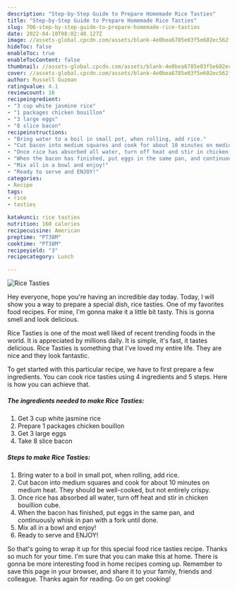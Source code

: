 ```yaml
---
description: "Step-by-Step Guide to Prepare Homemade Rice Tasties"
title: "Step-by-Step Guide to Prepare Homemade Rice Tasties"
slug: 706-step-by-step-guide-to-prepare-homemade-rice-tasties
date: 2022-04-10T08:02:48.127Z
image: //assets-global.cpcdn.com/assets/blank-4e0bea6785e03f5e602ec562f230caae08da540cada707380b4fe1bbebba43da.png
hideToc: false
enableToc: true
enableTocContent: false
thumbnail: //assets-global.cpcdn.com/assets/blank-4e0bea6785e03f5e602ec562f230caae08da540cada707380b4fe1bbebba43da.png
cover: //assets-global.cpcdn.com/assets/blank-4e0bea6785e03f5e602ec562f230caae08da540cada707380b4fe1bbebba43da.png
author: Russell Guzman
ratingvalue: 4.1
reviewcount: 16
recipeingredient:
- "3 cup white jasmine rice"
- "1 packages chicken bouillon"
- "3 large eggs"
- "8 slice bacon"
recipeinstructions:
- "Bring water to a boil in small pot, when rolling, add rice."
- "Cut bacon into medium squares and cook for about 10 minutes on medium heat. They should be well-cooked, but not entirely crispy."
- "Once rice has absorbed all water, turn off heat and stir in chicken bouillion cube."
- "When the bacon has finished, put eggs in the same pan, and continuously whisk in pan with a fork until done."
- "Mix all in a bowl and enjoy!"
- "Ready to serve and ENJOY!"
categories:
- Recipe
tags:
- rice
- tasties

katakunci: rice tasties 
nutrition: 160 calories
recipecuisine: American
preptime: "PT38M"
cooktime: "PT38M"
recipeyield: "3"
recipecategory: Lunch

---
```



![Rice Tasties](//assets-global.cpcdn.com/assets/blank-4e0bea6785e03f5e602ec562f230caae08da540cada707380b4fe1bbebba43da.png)

Hey everyone, hope you're having an incredible day today. Today, I will show you a way to prepare a special dish, rice tasties. One of my favorites food recipes. For mine, I'm gonna make it a little bit tasty. This is gonna smell and look delicious.

Rice Tasties is one of the most well liked of recent trending foods in the world. It is appreciated by millions daily. It is simple, it's fast, it tastes delicious. Rice Tasties is something that I've loved my entire life. They are nice and they look fantastic.




To get started with this particular recipe, we have to first prepare a few ingredients. You can cook rice tasties using 4 ingredients and 5 steps. Here is how you can achieve that.

<!--inarticleads1-->

##### The ingredients needed to make Rice Tasties:

1. Get 3 cup white jasmine rice
1. Prepare 1 packages chicken bouillon
1. Get 3 large eggs
1. Take 8 slice bacon




<!--inarticleads2-->

##### Steps to make Rice Tasties:

1. Bring water to a boil in small pot, when rolling, add rice.
1. Cut bacon into medium squares and cook for about 10 minutes on medium heat. They should be well-cooked, but not entirely crispy.
1. Once rice has absorbed all water, turn off heat and stir in chicken bouillion cube.
1. When the bacon has finished, put eggs in the same pan, and continuously whisk in pan with a fork until done.
1. Mix all in a bowl and enjoy!
1. Ready to serve and ENJOY!



So that's going to wrap it up for this special food rice tasties recipe. Thanks so much for your time. I'm sure that you can make this at home. There is gonna be more interesting food in home recipes coming up. Remember to save this page in your browser, and share it to your family, friends and colleague. Thanks again for reading. Go on get cooking!
